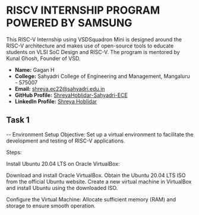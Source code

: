 # RISCV INTERNSHIP PROGRAM POWERED BY SAMSUNG 
This RISC-V Internship using VSDSquadron Mini is designed around the RISC-V architecture and makes use of open-source tools to educate students on VLSI SoC Design and RISC-V. The program is mentored by Kunal Ghosh, Founder of VSD.


- **Name:** Gagan H  
- **College:** Sahyadri College of Engineering and Management, Mangaluru - 575007  
- **Email:** [shreya.ec22@sahyadri.edu.in](mailto:shreya.ec22@sahyadri.edu.in)  
- **GitHub Profile:** [ShreyaHoblidar-Sahyadri-ECE](https://github.com/ShreyaHoblidar-Sahyadri-ECE)  
- **LinkedIn Profile:** [Shreya Hoblidar](https://www.linkedin.com/in/shreyahoblidar/)

## Task 1
-- Environment Setup
Objective: Set up a virtual environment to facilitate the development and testing of RISC-V applications.

Steps:

Install Ubuntu 20.04 LTS on Oracle VirtualBox:

Download and install Oracle VirtualBox.
Obtain the Ubuntu 20.04 LTS ISO from the official Ubuntu website.
Create a new virtual machine in VirtualBox and install Ubuntu using the downloaded ISO.

Configure the Virtual Machine:
Allocate sufficient memory (RAM) and storage to ensure smooth operation.
